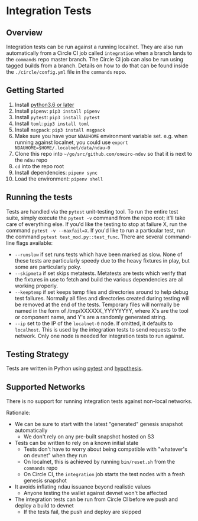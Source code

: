 # Integration Tests

## Overview

Integration tests can be run against a running localnet.  They are also run automatically from a Circle CI job called `integration` when a branch lands to the `commands` repo master branch.  The Circle CI job can also be run using tagged builds from a branch.  Details on how to do that can be found inside the `./circle/config.yml` file in the `commands` repo.

## Getting Started

1. Install [python3.6 or later](https://www.python.org/downloads/)
1. Install `pipenv`: `pip3 install pipenv`
1. Install `pytest`: `pip3 install pytest`
1. Install `toml`: `pip3 install toml`
1. Install `msgpack`: `pip3 install msgpack`
1. Make sure you have your `NDAUHOME` environment variable set.  e.g. when running against localnet, you could use `export NDAUHOME=$HOME/.localnet/data/ndau-0`
1. Clone this repo into `~/go/src/github.com/oneiro-ndev` so that it is next to the `ndau` repo
1. `cd` into the repo root
1. Install dependencies: `pipenv sync`
1. Load the environment: `pipenv shell`

## Running the tests

Tests are handled via the `pytest` unit-testing tool. To run the entire test suite, simply execute the `pytest -v` command from the repo root; it'll take care of everything else. If you'd like the testing to stop at failure X, run the command `pytest -v --maxfail=X`.  If you'd like to run a particular test, run the command `pytest test_mod.py::test_func`.  There are several command-line flags available:

- `--runslow` if set runs tests which have been marked as slow. None of these tests are particularly speedy due to the heavy fixtures in play, but some are particularly poky.
- `--skipmeta` if set skips metatests. Metatests are tests which verify that the fixtures in use to fetch and build the various dependencies are all working properly.
- `--keeptemp` if set keeps temp files and directories around to help debug test failures.  Normally all files and directories created during testing will be removed at the end of the tests.  Temporary files will normally be named in the form of /tmp/XXXXXX_YYYYYYYY, where X's are the tool or component name, and Y's are a randomly generated string.
- `--ip` set to the IP of the `localnet-0` node.  If omitted, it defaults to `localhost`.  This is used by the integration tests to send requests to the network.  Only one node is needed for integration tests to run against.

## Testing Strategy

Tests are written in Python using [pytest](https://docs.pytest.org/en/latest/) and [hypothesis](https://hypothesis.readthedocs.io/en/latest/).

## Supported Networks

There is no support for running integration tests against non-local networks.

Rationale:

* We can be sure to start with the latest "generated" genesis snapshot automatically
    - We don't rely on any pre-built snapshot hosted on S3
* Tests can be written to rely on a known initial state
    - Tests don't have to worry about being compatible with "whatever's on devnet" when they run
    - On localnet, this is achieved by running `bin/reset.sh` from the `commands` repo
    - On Circle CI, the `integration` job starts the test nodes with a fresh genesis snapshot
* It avoids inflating ndau issuance beyond realistic values
    - Anyone testing the wallet against devnet won't be affected
* The integration tests can be run from Circle CI before we push and deploy a build to devnet
    - If the tests fail, the push and deploy are skipped
